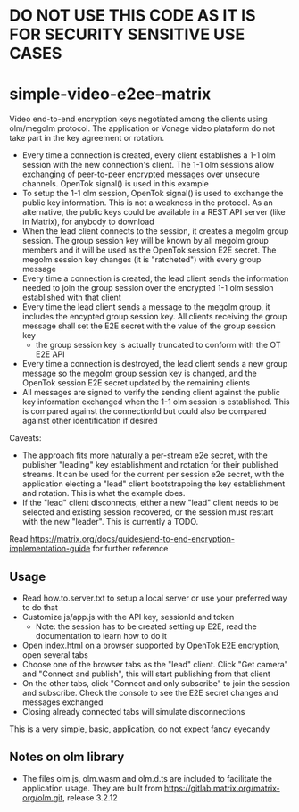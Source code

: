# DO NOT USE THIS CODE AS IT IS FOR SECURITY SENSITIVE USE CASES
# simple-video-e2ee-matrix
Video end-to-end encryption keys negotiated among the clients using olm/megolm protocol. The application or Vonage video plataform do not take part in the key agreement or rotation.
- Every time a connection is created, every client establishes a 1-1 olm session with the new connection's client. The 1-1 olm sessions allow exchanging of peer-to-peer encrypted messages over unsecure channels. OpenTok signal() is used in this example
- To setup the 1-1 olm session, OpenTok signal() is used to exchange the public key information. This is not a weakness in the protocol. As an alternative, the public keys could be available in a REST API server (like in Matrix), for anybody to download
- When the lead client connects to the session, it creates a megolm group session. The group session key will be known by all megolm group members and it will be used as the OpenTok session E2E secret. The megolm session key changes (it is "ratcheted") with every group message
- Every time a connection is created, the lead client sends the information needed to join the group session over the encrypted 1-1 olm session established with that client
- Every time the lead client sends a message to the megolm group, it includes the encypted group session key. All clients receiving the group message shall set the E2E secret with the value of the group session key
  - the group session key is actually truncated to conform with the OT E2E API
- Every time a connection is destroyed, the lead client sends a new group message so the megolm group session key is changed, and the OpenTok session E2E secret updated by the remaining clients
- All messages are signed to verify the sending client against the public key information exchanged when the 1-1 olm session is established. This is compared against the connectionId but could also be compared against other identification if desired

Caveats:
- The approach fits more naturally a per-stream e2e secret, with the publisher "leading" key establishment and rotation for their published streams.
It can be used for the current per session e2e secret, with the application electing a "lead" client bootstrapping the key establishment and rotation. This is what the example does.
- If the "lead" client disconnects, either a new "lead" client needs to be selected and existing session recovered, or the session must restart with the new "leader". This is currently a TODO.

Read https://matrix.org/docs/guides/end-to-end-encryption-implementation-guide for further reference

## Usage
- Read how.to.server.txt to setup a local server or use your preferred way to do that
- Customize js/app.js with the API key, sessionId and token
  - Note: the session has to be created setting up E2E, read the documentation to learn how to do it
- Open index.html on a browser supported by OpenTok E2E encryption, open several tabs
- Choose one of the browser tabs as the "lead" client. Click "Get camera" and "Connect and publish", this will start publishing from that client
- On the other tabs, click "Connect and only subscribe" to join the session and subscribe. Check the console to see the E2E secret changes and messages exchanged
- Closing already connected tabs will simulate disconnections

This is a very simple, basic, application, do not expect fancy eyecandy

## Notes on olm library
- The files olm.js, olm.wasm and olm.d.ts are included to facilitate the application usage. They are built from https://gitlab.matrix.org/matrix-org/olm.git, release 3.2.12

